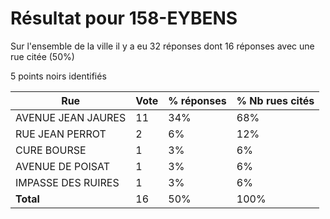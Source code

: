 # Résultat pour 158-EYBENS

Sur l'ensemble de la ville il y a eu 32 réponses dont 16 réponses avec une rue citée (50%)

5 points noirs identifiés

| Rue | Vote | % réponses | % Nb rues cités|
|-----|------|------------|----------------|
| AVENUE JEAN JAURES | 11 | 34% | 68%|
| RUE JEAN PERROT | 2 | 6% | 12%|
| CURE BOURSE | 1 | 3% | 6%|
| AVENUE DE POISAT | 1 | 3% | 6%|
| IMPASSE DES RUIRES | 1 | 3% | 6%|
| **Total** | 16 | 50% | 100%|
